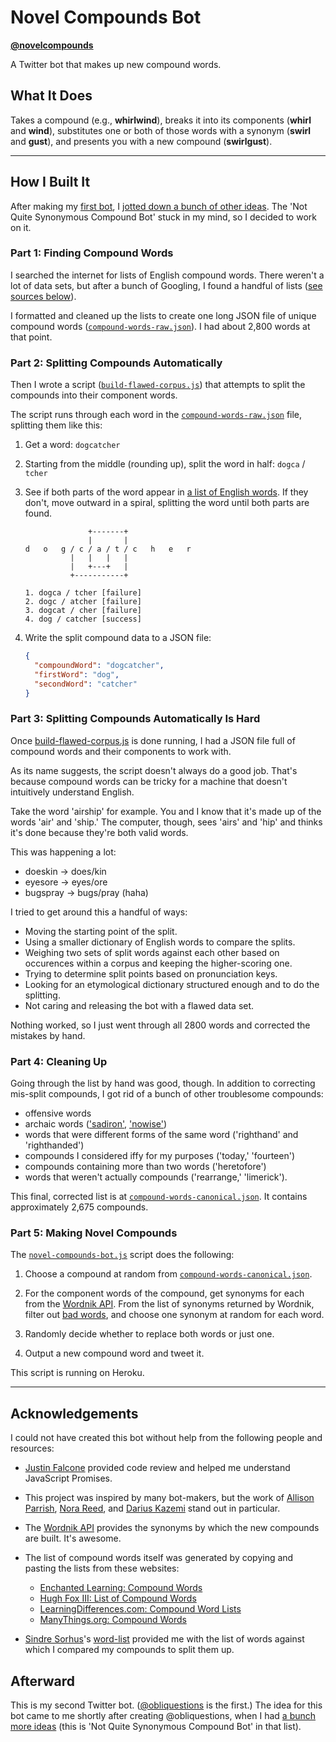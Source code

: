 # Novel Compounds Bot

**[@novelcompounds](https://twitter.com/novelcompounds)**

A Twitter bot that makes up new compound words.


## What It Does

Takes a compound (e.g., **whirlwind**), breaks it into its components (**whirl** and **wind**), substitutes one or both of those words with a synonym (**swirl** and **gust**), and presents you with a new compound (**swirlgust**).


---


## How I Built It

After making my [first bot](https://github.com/matthewmcvickar/oblique-questions-bot), I [jotted down a bunch of other ideas](https://gist.github.com/matthewmcvickar/1f7e3985c31fcdaab820). The 'Not Quite Synonymous Compound Bot' stuck in my mind, so I decided to work on it.

### Part 1: Finding Compound Words

I searched the internet for lists of English compound words. There weren't a lot of data sets, but after a bunch of Googling, I found a handful of lists ([see sources below](#acknowledgements)).

I formatted and cleaned up the lists to create one long JSON file of unique compound words ([`compound-words-raw.json`](data/compound-words-raw.json)). I had about 2,800 words at that point.

### Part 2: Splitting Compounds Automatically

Then I wrote a script ([`build-flawed-corpus.js`](build-flawed-corpus.js)) that attempts to split the compounds into their component words.

The script runs through each word in the [`compound-words-raw.json`](data/compound-words-raw.json) file, splitting them like this:

1. Get a word: `dogcatcher`

2. Starting from the middle (rounding up), split the word in half: `dogca` / `tcher`

3. See if both parts of the word appear in [a list of English words](https://github.com/sindresorhus/word-list). If they don't, move outward in a spiral, splitting the word until both parts are found.

    ```text
                  +-------+
                  |       |
    d   o   g / c / a / t / c   h   e   r
              |   |   |   |
              |   +---+   |
              +-----------+

    1. dogca / tcher [failure]
    2. dogc / atcher [failure]
    3. dogcat / cher [failure]
    4. dog / catcher [success]
    ```

4. Write the split compound data to a JSON file:

    ```json
    {
      "compoundWord": "dogcatcher",
      "firstWord": "dog",
      "secondWord": "catcher"
    }
    ```

### Part 3: Splitting Compounds Automatically Is Hard

Once [build-flawed-corpus.js](build-flawed-corpus.js) is done running, I had a JSON file full of compound words and their components to work with.

As its name suggests, the script doesn't always do a good job. That's because compound words can be tricky for a machine that doesn't intuitively understand English.

Take the word 'airship' for example. You and I know that it's made up of the words 'air' and 'ship.' The computer, though, sees 'airs' and 'hip' and thinks it's done because they're both valid words.

This was happening a lot:

  - doeskin → does/kin
  - eyesore → eyes/ore
  - bugspray → bugs/pray (haha)

I tried to get around this a handful of ways:

  - Moving the starting point of the split.
  - Using a smaller dictionary of English words to compare the splits.
  - Weighing two sets of split words against each other based on occurences within a corpus and keeping the higher-scoring one.
  - Trying to determine split points based on pronunciation keys.
  - Looking for an etymological dictionary structured enough and to do the splitting.
  - Not caring and releasing the bot with a flawed data set.

Nothing worked, so I just went through all 2800 words and corrected the mistakes by hand.

### Part 4: Cleaning Up

Going through the list by hand was good, though. In addition to correcting mis-split compounds, I got rid of a bunch of other troublesome compounds:

  - offensive words
  - archaic words (['sadiron'](https://www.wordnik.com/words/sadiron), ['nowise'](https://www.wordnik.com/words/nowise))
  - words that were different forms of the same word ('righthand' and 'righthanded')
  - compounds I considered iffy for my purposes ('today,' 'fourteen')
  - compounds containing more than two words ('heretofore')
  - words that weren't actually compounds ('rearrange,' 'limerick').

This final, corrected list is at [`compound-words-canonical.json`](data/compound-words-canonical.json). It contains approximately 2,675 compounds.

### Part 5: Making Novel Compounds

The [`novel-compounds-bot.js`](novel-compounds-bot.js) script does the following:

1. Choose a compound at random from [`compound-words-canonical.json`](data/compound-words-canonical.json).

2. For the component words of the compound, get synonyms for each from the [Wordnik API](http://developer.wordnik.com/). From the list of synonyms returned by Wordnik, filter out [bad words](https://github.com/dariusk/wordfilter/blob/master/lib/badwords.json), and choose one synonym at random for each word.

3. Randomly decide whether to replace both words or just one.

4. Output a new compound word and tweet it.

This script is running on Heroku.


---


## Acknowledgements

I could not have created this bot without help from the following people and resources:

- [Justin Falcone](http://twitter.com/modernserf) provided code review and helped me understand JavaScript Promises.

- This project was inspired by many bot-makers, but the work of [Allison Parrish](http://twitter.com/aparrish), [Nora Reed](https://twitter.com/NoraReed), and [Darius Kazemi](https://twitter.com/tinysubversions) stand out in particular.

- The [Wordnik API](http://developer.wordnik.com/) provides the synonyms by which the new compounds are built. It's awesome.

- The list of compound words itself was generated by copying and pasting the lists from these websites:

  - [Enchanted Learning: Compound Words](http://www.enchantedlearning.com/grammar/compoundwords/)
  - [Hugh Fox III: List of Compound Words](http://foxhugh.com/word-lists/list-of-compound-words/)
  - [LearningDifferences.com: Compound Word Lists](http://www.learningdifferences.com/Main%20Page/Topics/Compound%20Word%20Lists/Compound_Word_%20Lists_complete.htm)
  - [ManyThings.org: Compound Words](http://www.manythings.org/vocabulary/lists/a/words.php?f=compound_words)

- [Sindre Sorhus](https://github.com/sindresorhus)'s [word-list](https://github.com/sindresorhus/word-list) provided me with the list of words against which I compared my compounds to split them up.


## Afterward

This is my second Twitter bot. ([@obliquestions](https://twitter.com/obliquestions) is the first.) The idea for this bot came to me shortly after creating @obliquestions, when I had [a bunch more ideas](https://gist.github.com/matthewmcvickar/1f7e3985c31fcdaab820) (this is 'Not Quite Synonymous Compound Bot' in that list).

